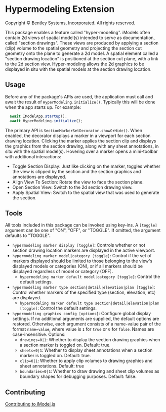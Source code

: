 # Hypermodeling Extension

Copyright © Bentley Systems, Incorporated. All rights reserved.

This package enables a feature called "hyper-modeling". iModels often contain 2d views of spatial model(s) intended to serve as documentation, called "section drawings". These views are produced by applying a section (clip) volume to the spatial geometry and projecting the section cut geometry onto the plane to generate a 2d model. A spatial element called a "section drawing location" is positioned at the section cut plane, with a link to the 2d section view. Hyper-modeling allows the 2d graphics to be displayed in situ with the spatial models at the section drawing location.

## Usage

Before any of the package's APIs are used, the application must call and await the result of `HyperModeling.initialize()`. Typically this will be done when the app starts up. For example:

```ts
  await IModelApp.startup();
  await HyperModeling.initialize();
```

The primary API is `SectionMarkerSetDecorator.showOrHide()`. When enabled, the decorator displays a marker in a viewport for each section drawing location. Clicking the marker applies the section clip and displays the graphics from the section drawing, along with any sheet annotations, in situ with the spatial model(s). Hovering over a marker opens a mini-toolbar with additional interactions:
  * Toggle Section Display: Just like clicking on the marker, toggles whether the view is clipped by the section and the section graphics and annotations are displayed.
  * Align View To Section: Rotate the view to face the section plane.
  * Open Section View: Switch to the 2d section drawing view.
  * Apply Spatial View: Switch to the spatial view that was used to generate the section.

## Tools

All tools included in this package can be invoked using key-ins. A `[toggle]` argument can be one of "ON", "OFF", or "TOGGLE". If omitted, the argument defaults to "TOGGLE".

* `hypermodeling marker display [toggle]`: Controls whether or not section drawing location markers are displayed in the active viewport.
* `hypermodeling marker model|category [toggle]`: Control if the set of markers displayed should be limited to those belonging to the view's displayed models or categories (ON), or if all markers should be displayed regardless of model or category (OFF).
  * `hypermodeling marker default model|category [toggle]`: Control the default settings.
* `hypermodeling marker type section|detail|elevation|plan [toggle]`: Control whether markers of the specified type (section, elevation, etc) are displayed.
  * `hypermodeling marker default type section|detail|elevation|plan [toggle]`: Control the default settings.
* `hypermodeling graphics config [options]`: Configure global display settings. If no additional arguments are supplied, the default options are restored. Otherwise, each argument consists of a name-value pair of the format `name=value`, where value is `1` for `true` or `0` for `false`. Names are case-insensitive. Options:
  * `drawings=0|1`: Whether to display the section drawing graphics when a section marker is toggled on. Default: true.
  * `sheets=0|1`: Whether to display sheet annotations when a section marker is toggled on. Default: true.
  * `clip=0|1`: Whether to apply clip volumes to drawing graphics and sheet annotations. Default: true
  * `boundaries=0|1`: Whether to draw drawing and sheet clip volumes as boundary shapes for debugging purposes. Default: false.

## Contributing

[Contributing to iModel.js](https://github.com/imodeljs/imodeljs/blob/master/CONTRIBUTING.md)
